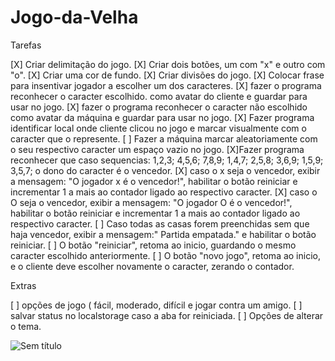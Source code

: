 # Jogo-da-Velha          

Tarefas

[X] Criar delimitação do jogo.
[X] Criar dois botões, um com "x" e outro com "o".
[X] Criar uma cor de fundo.
[X] Criar divisões do jogo.
[X] Colocar frase para insentivar jogador a escolher um dos caracteres.
[X] fazer o programa reconhecer o caracter escolhido. como avatar do cliente e guardar para usar no jogo.
[X] fazer o programa reconhecer o caracter não escolhido como avatar da máquina e guardar para usar no jogo.
[X] Fazer programa identificar local onde cliente clicou no jogo e marcar visualmente com o caracter que o represente.
[ ] Fazer a máquina marcar aleatoriamente com o seu respectivo caracter um espaço vazio no jogo.
[X]Fazer programa reconhecer que caso sequencias: 1,2,3; 4,5,6; 7,8,9; 1,4,7; 2,5,8; 3,6,9; 1,5,9; 3,5,7; o dono do caracter é o vencedor.
[X] caso o x seja o vencedor, exibir a mensagem: "O jogador x é o vencedor!", habilitar o botão reiniciar e incrementar 1 a mais ao contador ligado ao respectivo caracter.
[X] caso o O seja o vencedor, exibir a mensagem: "O jogador O é o vencedor!", habilitar o botão reiniciar e incrementar 1 a mais ao contador ligado ao respectivo caracter.
[ ] Caso todas as casas forem preenchidas sem que haja vencedor, exibir a mensagem:" Partida empatada." e habilitar o botão reiniciar.
[ ] O botão "reiniciar", retoma ao inicio, guardando o mesmo caracter escolhido anteriormente.
[ ] O botão "novo jogo", retoma ao inicio, e o cliente deve escolher novamente o caracter, zerando o contador. 
   

Extras

[ ] opções de jogo ( fácil, moderado, difícil e jogar contra um amigo.
[ ] salvar status no localstorage caso a aba for reiniciada.
[ ] Opções de alterar o tema.

![Sem título](https://user-images.githubusercontent.com/119431061/215903946-518427fe-90f5-45c2-843e-c8e736188be0.png)
